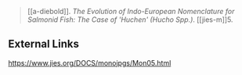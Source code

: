 > [[a-diebold]]. *The Evolution of Indo-European Nomenclature for Salmonid Fish: The Case of 'Huchen' (Hucho Spp.)*. [[jies-m]]5.

## External Links
https://www.jies.org/DOCS/monojpgs/Mon05.html